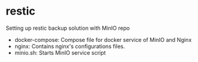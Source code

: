 # restic
Setting up restic backup solution with MinIO repo

- docker-compose: Compose file for docker service of MinIO and Nginx
- nginx: Contains nginx's configurations files.
- minio.sh: Starts MinIO service script
